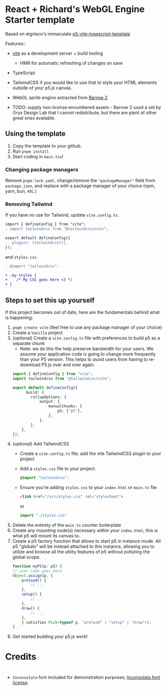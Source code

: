 # React + Richard's WebGL Engine Starter template

Based on etgrieco's immaculate [p5-vite-typescript-template](https://github.com/etgrieco/p5-vite-typescript-template)

Features::
- [vite](https://vite.dev/) as a development server + build tooling
    - HMR for automatic refreshing of changes on save
- TypeScript 
- TailwindCSS if you would like to use that to style your HTML elements outside of your p5.js canvas.
- WebGL sprite engine extracted from [Barrow 2](https://github.com/rwhaling/roguelike-three)

- TODO: supply non-license encumbered assets - Barrow 2 used a set by Oryx Design Lab that I cannot redistribute, but there are plent of other great ones available.

## Using the template

1. Copy the template to your github.
1. Run `pnpm install`
1. Start coding in `main.tsx`!

### Changing package managers

Remove `pnpm-lock.yaml`, change/remove the `"packageManager"` field from `package.json`, and replace with a package manager of your choice (npm, yarn, bun, etc.)

### Removing Tailwind

If you have no use for Tailwind, update `vite.config.ts`.

```diff
import { defineConfig } from "vite";
- import tailwindcss from "@tailwindcss/vite";

export default defineConfig({
-  plugins: [tailwindcss()],
});
```

and `styles.css`

```diff
- @import "tailwindcss";

+ .my-styles {
+    /* My CSS goes here <3 */
+ }
```

## Steps to set this up yourself

If this project becomes out of date, here are the fundamentals behind what is happening:

1. `pnpm create vite` (feel free to use any package manager of your choice)
1. Create a `Vanilla` project
1. (optional) Create a `vite.config.ts` file with preferences to build p5 as a separate chunk
    - Note: we do this the help preserve bandwidth for your users. We assume your application code is going to change more frequently than your P5 version. This helps to avoid users from having to re-download P5.js over and over again.
    ```ts
    import { defineConfig } from "vite";
    import tailwindcss from "@tailwindcss/vite";

    export default defineConfig({
          build: {
            rollupOptions: {
                output: {
                    manualChunks: {
                        p5: ["p5"],
                    },
                },
            },
        },
    });
    ```
1. (optional) Add TailwindCSS
    - Create a `vite.config.ts` file; add the vite TailwindCSS plugin to your project
    - Add a `styles.css` file to your project.
        ```css
        @import "tailwindcss";
        ```
    - Ensure you're adding `styles.css` to your `index.html` or `main.ts` file
        ```html
        <link href="/src/styles.css" rel="stylesheet">
        ```
        or

        ```ts
        import "./styles.css"
        ```
1. Delete the entirety of the `main.ts` counter boilerplate
1. Create any mounting node(s) necessary within your `index.html`; this is what p5 will mount its canvas to.
1. Create a p5 factory function that allows to start p5 in instance mode. All p5 "globals" will be instead attached to this instance, allowing you to utilize and browse all the utility features of p5 without polluting the global scope.
    ```ts
    function myP5(p: p5) {
    // user code goes here
    Object.assign(p, {
        preload() {
            // ...
        },
        setup() {
            // ...
        },
        draw() {
            // ...
        },
        } satisfies Pick<typeof p, "preload" | "setup" | "draw">);
    }
    ```
1. Get started building your p5.js work!

# Credits

# 
* `Inconsolata` font included for demonstration purposes; [Inconsolata font license](https://www.fontsquirrel.com/license/Inconsolata).
